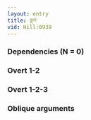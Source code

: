 ```yaml
---
layout: entry
title: ལྡབ་
vid: Hill:0939
---
```

### Dependencies (N = 0)


### Overt 1-2


### Overt 1-2-3


### Oblique arguments
